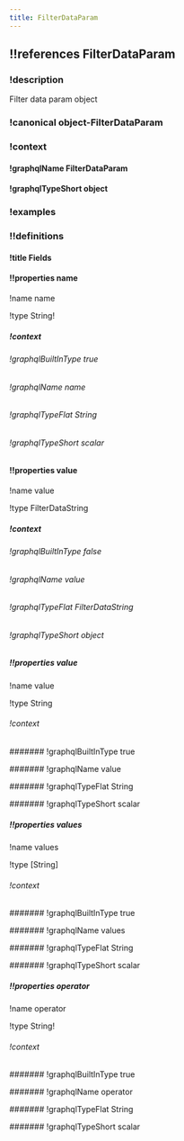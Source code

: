 ```yaml
---
title: FilterDataParam
---
```

## !!references FilterDataParam

### !description

Filter data param object

### !canonical object-FilterDataParam

### !context

#### !graphqlName FilterDataParam

#### !graphqlTypeShort object

### !examples

### !!definitions

#### !title Fields

#### !!properties name

!name name

!type String!



##### !context

###### !graphqlBuiltInType true

###### !graphqlName name

###### !graphqlTypeFlat String

###### !graphqlTypeShort scalar

#### !!properties value

!name value

!type FilterDataString



##### !context

###### !graphqlBuiltInType false

###### !graphqlName value

###### !graphqlTypeFlat FilterDataString

###### !graphqlTypeShort object

##### !!properties value

!name value

!type String



###### !context

####### !graphqlBuiltInType true

####### !graphqlName value

####### !graphqlTypeFlat String

####### !graphqlTypeShort scalar

##### !!properties values

!name values

!type \[String]



###### !context

####### !graphqlBuiltInType true

####### !graphqlName values

####### !graphqlTypeFlat String

####### !graphqlTypeShort scalar

##### !!properties operator

!name operator

!type String!



###### !context

####### !graphqlBuiltInType true

####### !graphqlName operator

####### !graphqlTypeFlat String

####### !graphqlTypeShort scalar
